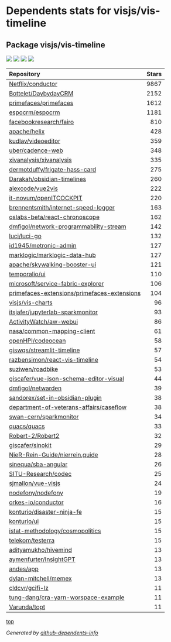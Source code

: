 # Dependents stats for visjs/vis-timeline

## Package visjs/vis-timeline

[![](https://img.shields.io/static/v1?label=Used%20by&message=1272&color=informational&logo=slickpic)](https://github.com/visjs/vis-timeline/network/dependents)
[![](https://img.shields.io/static/v1?label=Used%20by%20(public)&message=56&color=informational&logo=slickpic)](https://github.com/visjs/vis-timeline/network/dependents)
[![](https://img.shields.io/static/v1?label=Used%20by%20(private)&message=1216&color=informational&logo=slickpic)](https://github.com/visjs/vis-timeline/network/dependents)
[![](https://img.shields.io/static/v1?label=Used%20by%20(stars)&message=1083&color=informational&logo=slickpic)](https://github.com/visjs/vis-timeline/network/dependents)

| Repository | Stars  |
| :--------  | -----: |
|[Netflix/conductor](https://github.com/Netflix/conductor) | 9867 |
|[Bottelet/DaybydayCRM](https://github.com/Bottelet/DaybydayCRM) | 2152 |
|[primefaces/primefaces](https://github.com/primefaces/primefaces) | 1612 |
|[espocrm/espocrm](https://github.com/espocrm/espocrm) | 1181 |
|[facebookresearch/fairo](https://github.com/facebookresearch/fairo) | 810 |
|[apache/helix](https://github.com/apache/helix) | 428 |
|[kudlav/videoeditor](https://github.com/kudlav/videoeditor) | 359 |
|[uber/cadence-web](https://github.com/uber/cadence-web) | 348 |
|[xivanalysis/xivanalysis](https://github.com/xivanalysis/xivanalysis) | 335 |
|[dermotduffy/frigate-hass-card](https://github.com/dermotduffy/frigate-hass-card) | 275 |
|[Darakah/obsidian-timelines](https://github.com/Darakah/obsidian-timelines) | 260 |
|[alexcode/vue2vis](https://github.com/alexcode/vue2vis) | 222 |
|[it-novum/openITCOCKPIT](https://github.com/it-novum/openITCOCKPIT) | 220 |
|[brennentsmith/internet-speed-logger](https://github.com/brennentsmith/internet-speed-logger) | 163 |
|[oslabs-beta/react-chronoscope](https://github.com/oslabs-beta/react-chronoscope) | 162 |
|[dmfigol/network-programmability-stream](https://github.com/dmfigol/network-programmability-stream) | 142 |
|[luci/luci-go](https://github.com/luci/luci-go) | 132 |
|[id1945/metronic-admin](https://github.com/id1945/metronic-admin) | 127 |
|[marklogic/marklogic-data-hub](https://github.com/marklogic/marklogic-data-hub) | 127 |
|[apache/skywalking-booster-ui](https://github.com/apache/skywalking-booster-ui) | 121 |
|[temporalio/ui](https://github.com/temporalio/ui) | 110 |
|[microsoft/service-fabric-explorer](https://github.com/microsoft/service-fabric-explorer) | 106 |
|[primefaces-extensions/primefaces-extensions](https://github.com/primefaces-extensions/primefaces-extensions) | 104 |
|[visjs/vis-charts](https://github.com/visjs/vis-charts) | 96 |
|[itsjafer/jupyterlab-sparkmonitor](https://github.com/itsjafer/jupyterlab-sparkmonitor) | 93 |
|[ActivityWatch/aw-webui](https://github.com/ActivityWatch/aw-webui) | 86 |
|[nasa/common-mapping-client](https://github.com/nasa/common-mapping-client) | 61 |
|[openHPI/codeocean](https://github.com/openHPI/codeocean) | 58 |
|[giswqs/streamlit-timeline](https://github.com/giswqs/streamlit-timeline) | 57 |
|[razbensimon/react-vis-timeline](https://github.com/razbensimon/react-vis-timeline) | 54 |
|[suziwen/roadbike](https://github.com/suziwen/roadbike) | 53 |
|[giscafer/vue-json-schema-editor-visual](https://github.com/giscafer/vue-json-schema-editor-visual) | 44 |
|[dmfigol/netwarden](https://github.com/dmfigol/netwarden) | 39 |
|[sandorex/set-in-obsidian-plugin](https://github.com/sandorex/set-in-obsidian-plugin) | 38 |
|[department-of-veterans-affairs/caseflow](https://github.com/department-of-veterans-affairs/caseflow) | 38 |
|[swan-cern/sparkmonitor](https://github.com/swan-cern/sparkmonitor) | 34 |
|[quacs/quacs](https://github.com/quacs/quacs) | 33 |
|[Robert-2/Robert2](https://github.com/Robert-2/Robert2) | 32 |
|[giscafer/sinokit](https://github.com/giscafer/sinokit) | 29 |
|[NieR-Rein-Guide/nierrein.guide](https://github.com/NieR-Rein-Guide/nierrein.guide) | 28 |
|[sinequa/sba-angular](https://github.com/sinequa/sba-angular) | 26 |
|[SITU-Research/codec](https://github.com/SITU-Research/codec) | 25 |
|[sjmallon/vue-visjs](https://github.com/sjmallon/vue-visjs) | 24 |
|[nodefony/nodefony](https://github.com/nodefony/nodefony) | 19 |
|[orkes-io/conductor](https://github.com/orkes-io/conductor) | 16 |
|[konturio/disaster-ninja-fe](https://github.com/konturio/disaster-ninja-fe) | 15 |
|[konturio/ui](https://github.com/konturio/ui) | 15 |
|[istat-methodology/cosmopolitics](https://github.com/istat-methodology/cosmopolitics) | 15 |
|[telekom/testerra](https://github.com/telekom/testerra) | 15 |
|[adityamukho/hivemind](https://github.com/adityamukho/hivemind) | 13 |
|[aymenfurter/InsightGPT](https://github.com/aymenfurter/InsightGPT) | 13 |
|[andes/app](https://github.com/andes/app) | 13 |
|[dylan-mitchell/memex](https://github.com/dylan-mitchell/memex) | 13 |
|[cldcvr/gcifi-lz](https://github.com/cldcvr/gcifi-lz) | 11 |
|[tung-dang/cra-yarn-worspace-example](https://github.com/tung-dang/cra-yarn-worspace-example) | 11 |
|[Varunda/topt](https://github.com/Varunda/topt) | 11 |

[top](#main)

_Generated by [github-dependents-info](https://github.com/nvuillam/github-dependents-info)_